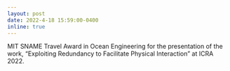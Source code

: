 ```yaml
---
layout: post
date: 2022-4-18 15:59:00-0400
inline: true
---
```


MIT SNAME Travel Award in Ocean Engineering for the presentation of the work, “Exploiting Redundancy to Facilitate Physical Interaction” at ICRA 2022.

